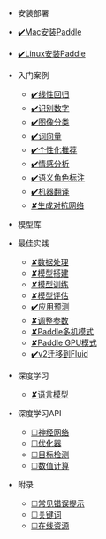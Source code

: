 * 安装部署
<!-- 
  * [原生安装](zh-cn/quickstart.md)
  * [容器安装](zh-cn/more-pages.md)
  * [源码安装](zh-cn/custom-navbar.md)
  * [python版本](zh-cn/cover.md) -->
  * [✔️Mac安装Paddle](Mac安装Paddle.md)
  * [✔️Linux安装Paddle](Linux安装PaddlePaddle.md)


* 入门案例

  * [✔️线性回归](LinearRegression.md)
  * [✔️识别数字](DigitRecognition.md)
  * [✔️图像分类](ImageClassification.md)
  * [✔️词向量](WordVector.md)
  * [✔️个性化推荐](RecommendationSystem.md)
  * [✔️情感分析](SentimentAnalysis.md)
  * [✔️语义角色标注](SemanticRoleLabelling.md)
  * [✔️机器翻译](MachineTranslation.md)
  * [✘生成对抗网络](生成对抗网络.md)

* 模型库

* 最佳实践
  * [✘数据处理](数据处理.md)
  * [✘模型搭建](模型搭建.md)
  * [✘模型训练](模型训练.md)
  * [✘模型评估](模型评估.md)
  * [✔️应用预测](应用预测.md)
  * [✘调整参数](调整参数.md)
  * [✘Paddle多机模式](Paddle多机模式.md)
  * [✘Paddle GPU模式](Paddle_GPU模式.md)
  * [✔️v2迁移到Fluid](v2迁移到Fluid.md)

* 深度学习
  * [✘语言模型](语言模型.md)

* 深度学习API
  * [☐神经网络](zh-cn/quickstart.md)
  * [☐优化器](zh-cn/more-pages.md)
  * [☐目标检测](zh-cn/custom-navbar.md)
  * [☐数值计算](zh-cn/cover.md)

* 附录
  * [☐常见错误提示](zh-cn/quickstart.md)
  * [☐关键词](zh-cn/more-pages.md)
  * [☐在线资源](zh-cn/cover.md)
  
